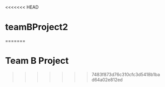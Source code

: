 <<<<<<< HEAD
# teamBProject2
=======
# Team B Project
>>>>>>> 7483f873d76c310cfc3d5418b1bad64a02e812ed
